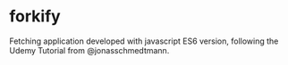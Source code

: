 # forkify
Fetching application developed with javascript ES6 version, following the Udemy Tutorial from @jonasschmedtmann.
